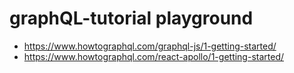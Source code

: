 # graphQL-tutorial playground

 - https://www.howtographql.com/graphql-js/1-getting-started/
 - https://www.howtographql.com/react-apollo/1-getting-started/
